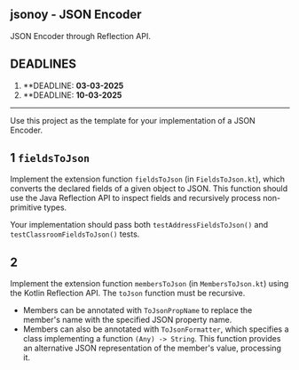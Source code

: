 ## jsonoy - JSON Encoder

JSON Encoder through Reflection API.

## DEADLINES

1. **DEADLINE: **03-03-2025**
1. **DEADLINE: **10-03-2025**

***

Use this project as the template for your implementation of a JSON Encoder.

## 1 `fieldsToJson` 

Implement the extension function `fieldsToJson` (in `FieldsToJson.kt`), which
converts the declared fields of a given object to JSON. This function should use
the Java Reflection API to inspect fields and recursively process non-primitive
types.

Your implementation should pass both `testAddressFieldsToJson()` and
`testClassroomFieldsToJson()` tests.

## 2

Implement the extension function `membersToJson` (in `MembersToJson.kt`) using
the Kotlin Reflection API. The `toJson` function must be recursive.

- Members can be annotated with `ToJsonPropName` to replace the member's name
  with the specified JSON property name.
- Members can also be annotated with `ToJsonFormatter`, which specifies a class
  implementing a function `(Any) -> String`. This function provides an
  alternative JSON representation of the member's value, processing it.
